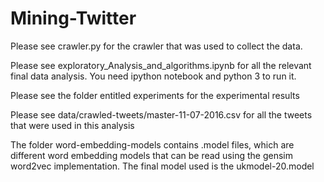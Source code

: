 # Mining-Twitter

Please see crawler.py for the crawler that was used to collect the data.

Please see exploratory_Analysis_and_algorithms.ipynb for all the relevant final data analysis. You need ipython notebook and python 3 to run it.

Please see the folder entitled experiments for the experimental results

Please see data/crawled-tweets/master-11-07-2016.csv for all the tweets that were used in this analysis

The folder word-embedding-models contains .model files, which are different word embedding models that can be read using the gensim word2vec implementation.  The final model used is the ukmodel-20.model

